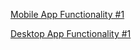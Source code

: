 [Mobile App Functionality #1](https://youtu.be/2B2NgDrdP0U)

[Desktop App Functionality #1](https://youtu.be/4nkYX_Ygsos)
